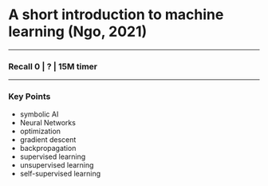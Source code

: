 # A short introduction to machine learning (Ngo, 2021)

--- 
### Recall 0 | ? | 15M timer




---
### Key Points
* symbolic AI
* Neural Networks
* optimization
* gradient descent
* backpropagation
* supervised learning
* unsupervised learning
* self-supervised learning
